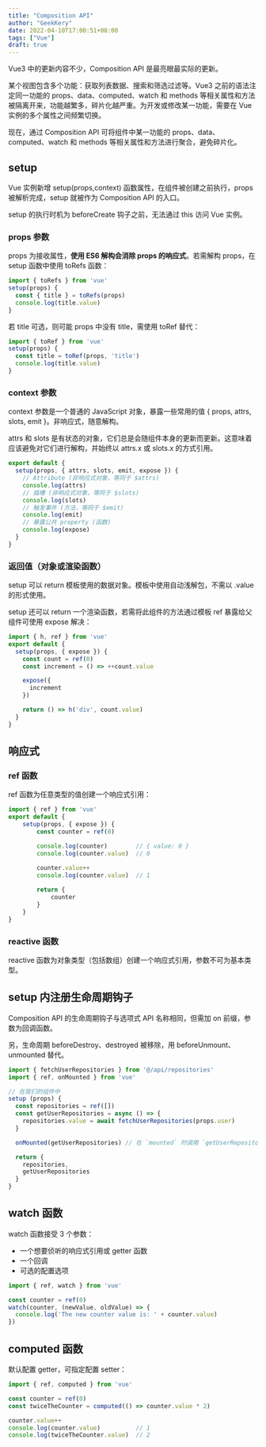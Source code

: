 ```yaml
---
title: "Composition API"
author: "GeekKery"
date: 2022-04-10T17:00:51+08:00
tags: ["Vue"]
draft: true
---
```


Vue3 中的更新内容不少，Composition API 是最亮眼最实际的更新。

某个视图包含多个功能：获取列表数据、搜索和筛选过滤等。Vue3 之前的语法注定同一功能的 props、data、computed、watch 和 methods 等相关属性和方法被隔离开来，功能越繁多，碎片化越严重。为开发或修改某一功能，需要在 Vue 实例的多个属性之间频繁切换。

现在，通过 Composition API 可将组件中某一功能的 props、data、computed、watch 和 methods 等相关属性和方法进行聚合，避免碎片化。


## setup

Vue 实例新增 setup(props,context) 函数属性，在组件被创建之前执行，props 被解析完成，setup 就被作为 Composition API 的入口。

setup 的执行时机为 beforeCreate 钩子之前，无法通过 this 访问 Vue 实例。

### props 参数

props 为接收属性，**使用 ES6 解构会消除 props 的响应式**。若需解构 props，在 setup 函数中使用 toRefs 函数：

```javascript
import { toRefs } from 'vue'
setup(props) {
  const { title } = toRefs(props)
  console.log(title.value)
}
```

若 title 可选，则可能 props 中没有 title，需使用 toRef 替代：

```javascript
import { toRef } from 'vue'
setup(props) {
  const title = toRef(props, 'title')
  console.log(title.value)
}
```

### context 参数

context 参数是一个普通的 JavaScript 对象，暴露一些常用的值 { props, attrs, slots, emit }。非响应式，随意解构。

attrs 和 slots 是有状态的对象，它们总是会随组件本身的更新而更新。这意味着应该避免对它们进行解构，并始终以 attrs.x 或 slots.x 的方式引用。

```javascript
export default {
  setup(props, { attrs, slots, emit, expose }) {
    // Attribute (非响应式对象，等同于 $attrs)
    console.log(attrs)
    // 插槽 (非响应式对象，等同于 $slots)
    console.log(slots)
    // 触发事件 (方法，等同于 $emit)
    console.log(emit)
    // 暴露公共 property (函数)
    console.log(expose)
  }
}
```

### 返回值（对象或渲染函数）

setup 可以 return 模板使用的数据对象。模板中使用自动浅解包，不需以 .value 的形式使用。


setup 还可以 return 一个渲染函数，若需将此组件的方法通过模板 ref 暴露给父组件可使用 expose 解决：

```javascript
import { h, ref } from 'vue'
export default {
  setup(props, { expose }) {
    const count = ref(0)
    const increment = () => ++count.value

    expose({
      increment
    })

    return () => h('div', count.value)
  }
}
```

## 响应式

### ref 函数

ref 函数为任意类型的值创建一个响应式引用：

```javascript
import { ref } from 'vue'
export default {
    setup(props, { expose }) {
        const counter = ref(0)

        console.log(counter)        // { value: 0 }
        console.log(counter.value)  // 0

        counter.value++
        console.log(counter.value)  // 1
        
        return {
            counter
        }
    }
}
```

### reactive 函数

reactive 函数为对象类型（包括数组）创建一个响应式引用，参数不可为基本类型。

## setup 内注册生命周期钩子

Composition API 的生命周期钩子与选项式 API 名称相同，但需加 on 前缀，参数为回调函数。

另，生命周期 beforeDestroy、destroyed 被移除，用 beforeUnmount、unmounted 替代。

```javascript
import { fetchUserRepositories } from '@/api/repositories'
import { ref, onMounted } from 'vue'

// 在我们的组件中
setup (props) {
  const repositories = ref([])
  const getUserRepositories = async () => {
    repositories.value = await fetchUserRepositories(props.user)
  }

  onMounted(getUserRepositories) // 在 `mounted` 时调用 `getUserRepositories`

  return {
    repositories,
    getUserRepositories
  }
}
```

## watch 函数

watch 函数接受 3 个参数：

- 一个想要侦听的响应式引用或 getter 函数
- 一个回调
- 可选的配置选项

```javascript
import { ref, watch } from 'vue'

const counter = ref(0)
watch(counter, (newValue, oldValue) => {
  console.log('The new counter value is: ' + counter.value)
})
```

## computed 函数

默认配置 getter，可指定配置 setter：

```javascript
import { ref, computed } from 'vue'

const counter = ref(0)
const twiceTheCounter = computed(() => counter.value * 2)

counter.value++
console.log(counter.value)          // 1
console.log(twiceTheCounter.value)  // 2
```